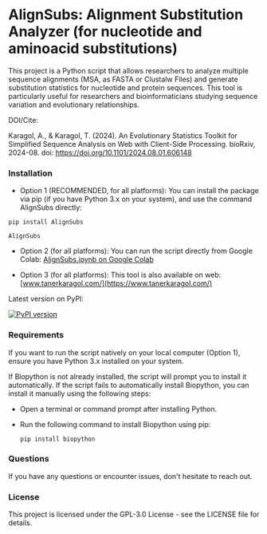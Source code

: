 # AlignSubs: Alignment Substitution Analyzer (for nucleotide and aminoacid substitutions)

This project is a Python script that allows researchers to analyze multiple sequence alignments (MSA, as FASTA or Clustalw Files) and generate substitution statistics for nucleotide and protein sequences. This tool is particularly useful for researchers and bioinformaticians studying sequence variation and evolutionary relationships.

DOI/Cite:

Karagol, A., & Karagol, T. (2024). An Evolutionary Statistics Toolkit for Simplified Sequence Analysis on Web with Client-Side Processing. bioRxiv, 2024-08. doi: https://doi.org/10.1101/2024.08.01.606148


### Installation

- Option 1 (RECOMMENDED, for all platforms): You can install the package via pip (if you have Python 3.x on your system), and use the command AlignSubs directly:
```
pip install AlignSubs  
```
```
AlignSubs
```


- Option 2 (for all platforms): You can run the script directly from Google Colab: [AlignSubs.ipynb on Google Colab](https://colab.research.google.com/github/karagol-taner/Alignment-Substitution-Analyzer/blob/main/AlignSubs_Alignment_Substitution_Analyzer.ipynb)
  

- Option 3 (for all platforms): This tool is also available on web: [www.tanerkaragol.com/](https://www.tanerkaragol.com/)

Latest version on PyPI:

[![PyPI version](https://badge.fury.io/py/AlignSubs.svg)](https://badge.fury.io/py/AlignSubs)

### Requirements
If you want to run the script natively on your local computer (Option 1), ensure you have Python 3.x installed on your system. 

If Biopython is not already installed, the script will prompt you to install it automatically. 
If the script fails to automatically install Biopython, you can install it manually using the following steps:

- Open a terminal or command prompt after installing Python.
- Run the following command to install Biopython using pip:
  
   ```
   pip install biopython
   ```


### Questions
If you have any questions or encounter issues, don't hesitate to reach out.

### License
This project is licensed under the  GPL-3.0 License - see the LICENSE file for details.
